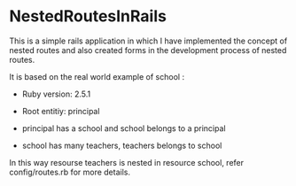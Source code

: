 # NestedRoutesInRails

This is a simple rails application in which I have implemented the concept of nested routes and also created forms in the development process of nested routes.

It is based on the real world example of school :

* Ruby version: 2.5.1

* Root entitiy: principal

* principal has a school and school belongs to a principal

* school has many teachers, teachers belongs to school

In this way resourse teachers is nested in resource school, refer config/routes.rb for more details.
